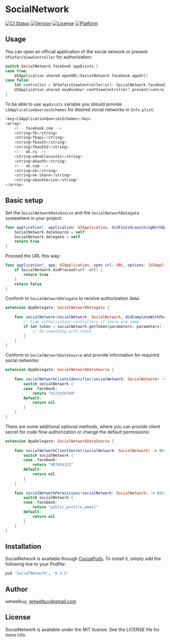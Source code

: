# SocialNetwork

[![CI Status](http://img.shields.io/travis/iwheelbuy/SocialNetwork.svg?style=flat)](https://travis-ci.org/iwheelbuy/SocialNetwork)
[![Version](https://img.shields.io/cocoapods/v/SocialNetwork.svg?style=flat)](http://cocoapods.org/pods/SocialNetwork)
[![License](https://img.shields.io/cocoapods/l/SocialNetwork.svg?style=flat)](http://cocoapods.org/pods/SocialNetwork)
[![Platform](https://img.shields.io/cocoapods/p/SocialNetwork.svg?style=flat)](http://cocoapods.org/pods/SocialNetwork)

## Usage

You can open an official application of the social network or present `SFSafariViewController` for authorization:

```swift
switch SocialNetwork.facebook.appExists {
case true:
    UIApplication.shared.openURL(SocialNetwork.facebook.appUrl)
case false:
    let controller = SFSafariViewController(url: SocialNetwork.facebook.oauthUrl)
    UIApplication.shared.keyWindow?.rootViewController?.present(controller: controller)
}
```

To be able to use `appExists` variable you should provide `LSApplicationQueriesSchemes` for desired social networks in `Info.plist`:

```swift
<key>LSApplicationQueriesSchemes</key>
<array>
    <!-- facebook.com -->
    <string>fb</string>
    <string>fbapi</string>
    <string>fbauth</string>
    <string>fbauth2</string>
    <!-- ok.ru -->
    <string>odnoklassniki</string>
    <string>okauth</string>
    <!-- vk.com -->
    <string>vk</string>
    <string>vk-share</string>
    <string>vkauthorize</string>
</array>
```

## Basic setup

Set the `SocialNetworkDataSource` and the `SocialNetworkDelegate` somewhere in your project:

```swift
func application(_ application: UIApplication, didFinishLaunchingWithOptions launchOptions: [UIApplicationLaunchOptionsKey: Any]?) -> Bool {
    SocialNetwork.dataSource = self
    SocialNetwork.delegate = self
    return true
}
```

Proceed the URL this way:

```swift
func application(_ app: UIApplication, open url: URL, options: [UIApplicationOpenURLOptionsKey : Any] = [:]) -> Bool {
    if SocialNetwork.didProceed(url: url) {
        return true
    }
    return false
}
```

Conform to `SocialNetworkDelegate` to receive authorization data:

```swift
extension AppDelegate: SocialNetworkDelegate {
    
    func socialNetwork(socialNetwork: SocialNetwork, didCompleteWithParameters parameters: [String : String]) {
        // hide authorization controllers if there are some
        if let token = socialNetwork.getToken(parameters: parameters) {
            // do something with token
        }
    }
}
```

Conform to `SocialNetworkDataSource` and provide information for required social networks:

```swift
extension AppDelegate: SocialNetworkDataSource {
    
    func socialNetworkClientIdentifier(socialNetwork: SocialNetwork) -> String? {
        switch socialNetwork {
        case .facebook:
            return "0123456789"
        default:
            return nil
        }
    }
}
```

There are some additional optional methods, where you can provide client secret for code flow authorization or change the default permissions:

```swift
extension AppDelegate: SocialNetworkDataSource {
    
    func socialNetworkClientSecret(socialNetwork: SocialNetwork) -> String? {
        switch socialNetwork {
        case .facebook:
            return "987654321"
        default:
            return nil
        }
    }
    
    func socialNetworkPermissions(socialNetwork: SocialNetwork) -> String? {
        switch socialNetwork {
        case .facebook:
            return "public_profile,email"
        default:
            return nil
        }
    }
}
```

## Installation

SocialNetwork is available through [CocoaPods](http://cocoapods.org). To install
it, simply add the following line to your Podfile:

```ruby
pod 'SocialNetwork', '0.3.2'
```

## Author

iwheelbuy, iwheelbuy@gmail.com

## License

SocialNetwork is available under the MIT license. See the LICENSE file for more info.
